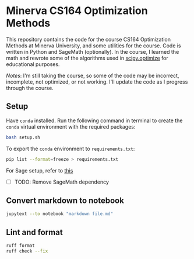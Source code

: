 # Minerva CS164 Optimization Methods

This repository contains the code for the course CS164 Optimization Methods at Minerva University, and some utilities for the course. Code is written in Python and SageMath (optionally). In the course, I learned the math and rewrote some of the algorithms used in [scipy.optimize](https://docs.scipy.org/doc/scipy/reference/generated/scipy.optimize.minimize.html) for educational purposes.

_Notes_: I'm still taking the course, so some of the code may be incorrect, incomplete, not optimized, or not working. I'll update the code as I progress through the course.

## Setup

Have `conda` installed. Run the following command in terminal to create the `conda` virtual environment with the required packages:

```bash
bash setup.sh
```

To export the `conda` environment to `requirements.txt`:

```bash
pip list --format=freeze > requirements.txt
```

For Sage setup, refer to [this](https://doc.sagemath.org/html/en/installation/launching.html#setting-up-sagemath-as-a-jupyter-kernel-in-an-existing-jupyter-notebook-or-jupyterlab-installation)

- [ ] TODO: Remove SageMath dependency

## Convert markdown to notebook

```bash
jupytext --to notebook "markdown file.md"
```

## Lint and format

```bash
ruff format
ruff check --fix
```
